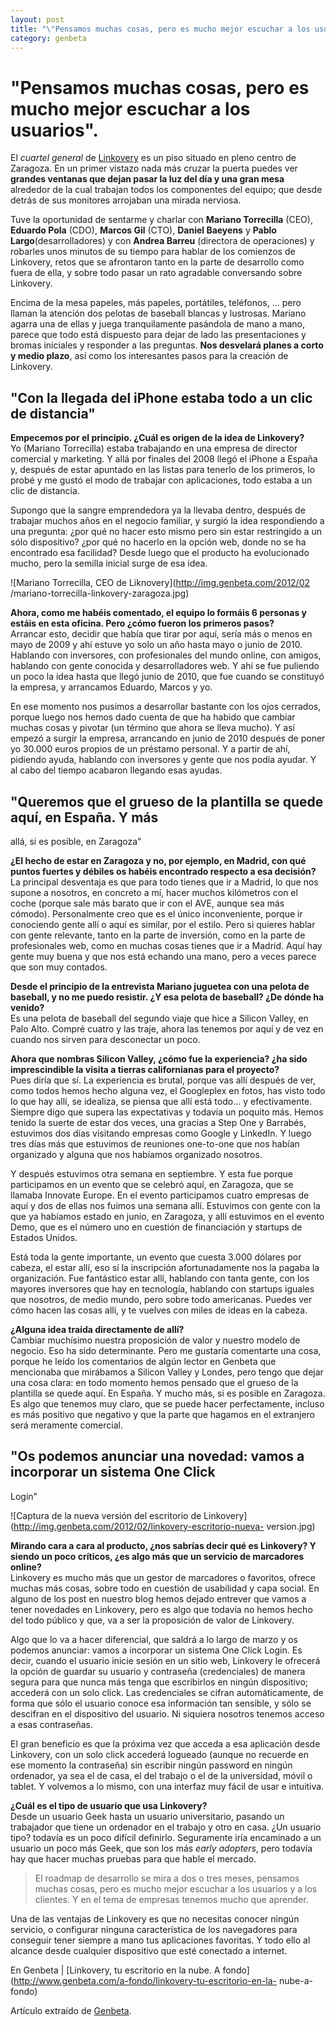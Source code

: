```yaml
---
layout: post
title: "\"Pensamos muchas cosas, pero es mucho mejor escuchar a los usuarios\"."
category: genbeta
---
```


# "Pensamos muchas cosas, pero es mucho mejor escuchar a los usuarios".


El _cuartel general_ de [Linkovery](http://www.linkovery.com/) es un piso
situado en pleno centro de Zaragoza. En un primer vistazo nada más cruzar la
puerta puedes ver **grandes ventanas que dejan pasar la luz del día y una gran
mesa** alrededor de la cual trabajan todos los componentes del equipo; que
desde detrás de sus monitores arrojaban una mirada nerviosa.

Tuve la oportunidad de sentarme y charlar con **Mariano Torrecilla** (CEO),
**Eduardo Pola** (CDO), **Marcos Gil** (CTO), **Daniel Baeyens** y **Pablo
Largo**(desarrolladores) y con **Andrea Barreu** (directora de operaciones) y
robarles unos minutos de su tiempo para hablar de los comienzos de Linkovery,
retos que se afrontaron tanto en la parte de desarrollo como fuera de ella, y
sobre todo pasar un rato agradable conversando sobre Linkovery.

Encima de la mesa papeles, más papeles, portátiles, teléfonos, … pero llaman
la atención dos pelotas de baseball blancas y lustrosas. Mariano agarra una de
ellas y juega tranquilamente pasándola de mano a mano, parece que todo está
dispuesto para dejar de lado las presentaciones y bromas iniciales y responder
a las preguntas. **Nos desvelará planes a corto y medio plazo**, así como los
interesantes pasos para la creación de Linkovery.  

## "Con la llegada del iPhone estaba todo a un clic de distancia"

  
**Empecemos por el principio. ¿Cuál es origen de la idea de Linkovery?**  
Yo (Mariano Torrecilla) estaba trabajando en una empresa de director comercial
y marketing. Y allá por finales del 2008 llegó el iPhone a España y, después
de estar apuntado en las listas para tenerlo de los primeros, lo probé y me
gustó el modo de trabajar con aplicaciones, todo estaba a un clic de
distancia.

Supongo que la sangre emprendedora ya la llevaba dentro, después de trabajar
muchos años en el negocio familiar, y surgió la idea respondiendo a una
pregunta: ¿por qué no hacer esto mismo pero sin estar restringido a un sólo
dispositivo? ¿por qué no hacerlo en la opción web, donde no se ha encontrado
esa facilidad? Desde luego que el producto ha evolucionado mucho, pero la
semilla inicial surge de esa idea.

![Mariano Torrecilla, CEO de Liknovery](http://img.genbeta.com/2012/02
/mariano-torrecilla-linkovery-zaragoza.jpg)

**Ahora, como me habéis comentado, el equipo lo formáis 6 personas y estáis en esta oficina. Pero ¿cómo fueron los primeros pasos?**  
Arrancar esto, decidir que había que tirar por aquí, sería más o menos en mayo
de 2009 y ahí estuve yo solo un año hasta mayo o junio de 2010. Hablando con
inversores, con profesionales del mundo online, con amigos, hablando con gente
conocida y desarrolladores web. Y ahí se fue puliendo un poco la idea hasta
que llegó junio de 2010, que fue cuando se constituyó la empresa, y arrancamos
Eduardo, Marcos y yo.

En ese momento nos pusimos a desarrollar bastante con los ojos cerrados,
porque luego nos hemos dado cuenta de que ha habido que cambiar muchas cosas y
pivotar (un término que ahora se lleva mucho). Y así empezó a surgir la
empresa, arrancando en junio de 2010 después de poner yo 30.000 euros propios
de un préstamo personal. Y a partir de ahí, pidiendo ayuda, hablando con
inversores y gente que nos podía ayudar. Y al cabo del tiempo acabaron
llegando esas ayudas.  

## "Queremos que el grueso de la plantilla se quede aquí, en España. Y más
allá, si es posible, en Zaragoza"

  
**¿El hecho de estar en Zaragoza y no, por ejemplo, en Madrid, con qué puntos fuertes y débiles os habéis encontrado respecto a esa decisión?**  
La principal desventaja es que para todo tienes que ir a Madrid, lo que nos
supone a nosotros, en concreto a mí, hacer muchos kilómetros con el coche
(porque sale más barato que ir con el AVE, aunque sea más cómodo).
Personalmente creo que es el único inconveniente, porque ir conociendo gente
allí o aquí es similar, por el estilo. Pero si quieres hablar con gente
relevante, tanto en la parte de inversión, como en la parte de profesionales
web, como en muchas cosas tienes que ir a Madrid. Aquí hay gente muy buena y
que nos está echando una mano, pero a veces parece que son muy contados.

**Desde el principio de la entrevista Mariano juguetea con una pelota de baseball, y no me puedo resistir. ¿Y esa pelota de baseball? ¿De dónde ha venido?**  
Es una pelota de baseball del segundo viaje que hice a Silicon Valley, en Palo
Alto. Compré cuatro y las traje, ahora las tenemos por aquí y de vez en cuando
nos sirven para desconectar un poco.

**Ahora que nombras Silicon Valley, ¿cómo fue la experiencia? ¿ha sido imprescindible la visita a tierras californianas para el proyecto?**  
Pues diría que sí. La experiencia es brutal, porque vas allí después de ver,
como todos hemos hecho alguna vez, el Googleplex en fotos, has visto todo lo
que hay allí, se idealiza, se piensa que allí está todo… y efectivamente.
Siempre digo que supera las expectativas y todavía un poquito más. Hemos
tenido la suerte de estar dos veces, una gracias a Step One y Barrabés,
estuvimos dos días visitando empresas como Google y LinkedIn. Y luego tres
días más que estuvimos de reuniones one-to-one que nos habían organizado y
alguna que nos habíamos organizado nosotros.

Y después estuvimos otra semana en septiembre. Y esta fue porque participamos
en un evento que se celebró aquí, en Zaragoza, que se llamaba Innovate Europe.
En el evento participamos cuatro empresas de aquí y dos de ellas nos fuimos
una semana allí. Estuvimos con gente con la que ya habíamos estado en junio,
en Zaragoza, y allí estuvimos en el evento Demo, que es el número uno en
cuestión de financiación y startups de Estados Unidos.

Está toda la gente importante, un evento que cuesta 3.000 dólares por cabeza,
el estar allí, eso sí la inscripción afortunadamente nos la pagaba la
organización. Fue fantástico estar allí, hablando con tanta gente, con los
mayores inversores que hay en tecnología, hablando con startups iguales que
nosotros, de medio mundo, pero sobre todo americanas. Puedes ver cómo hacen
las cosas allí, y te vuelves con miles de ideas en la cabeza.

**¿Alguna idea traída directamente de allí?**  
Cambiar muchísimo nuestra proposición de valor y nuestro modelo de negocio.
Eso ha sido determinante. Pero me gustaría comentarte una cosa, porque he
leído los comentarios de algún lector en Genbeta que mencionaba que mirábamos
a Silicon Valley y Londes, pero tengo que dejar una cosa clara: en todo
momento hemos pensado que el grueso de la plantilla se quede aquí. En España.
Y mucho más, si es posible en Zaragoza. Es algo que tenemos muy claro, que se
puede hacer perfectamente, incluso es más positivo que negativo y que la parte
que hagamos en el extranjero será meramente comercial.  

## "Os podemos anunciar una novedad: vamos a incorporar un sistema One Click
Login"

  
![Captura de la nueva versión del escritorio de
Linkovery](http://img.genbeta.com/2012/02/linkovery-escritorio-nueva-
version.jpg)

**Mirando cara a cara al producto, ¿nos sabrías decir qué es Linkovery? Y siendo un poco críticos, ¿es algo más que un servicio de marcadores online?**  
Linkovery es mucho más que un gestor de marcadores o favoritos, ofrece muchas
más cosas, sobre todo en cuestión de usabilidad y capa social. En alguno de
los post en nuestro blog hemos dejado entrever que vamos a tener novedades en
Linkovery, pero es algo que todavía no hemos hecho del todo público y que, va
a ser la proposición de valor de Linkovery.

Algo que lo va a hacer diferencial, que saldrá a lo largo de marzo y os
podemos anunciar: vamos a incorporar un sistema One Click Login. Es decir,
cuando el usuario inicie sesión en un sitio web, Linkovery le ofrecerá la
opción de guardar su usuario y contraseña (credenciales) de manera segura para
que nunca más tenga que escribirlos en ningún dispositivo; accederá con un
solo click. Las credenciales se cifran automáticamente, de forma que sólo el
usuario conoce esa información tan sensible, y sólo se descifran en el
dispositivo del usuario. Ni siquiera nosotros tenemos acceso a esas
contraseñas.

El gran beneficio es que la próxima vez que acceda a esa aplicación desde
Linkovery, con un solo click accederá logueado (aunque no recuerde en ese
momento la contraseña) sin escribir ningún password en ningún ordenador, ya
sea el de casa, el del trabajo o el de la universidad, móvil o tablet. Y
volvemos a lo mismo, con una interfaz muy fácil de usar e intuitiva.

**¿Cuál es el tipo de usuario que usa Linkovery?**  
Desde un usuario Geek hasta un usuario universitario, pasando un trabajador
que tiene un ordenador en el trabajo y otro en casa. ¿Un usuario tipo? todavía
es un poco difícil definirlo. Seguramente iría encaminado a un usuario un poco
más Geek, que son los más _early adopters_, pero todavía hay que hacer muchas
pruebas para que hable el mercado.

> El roadmap de desarrollo se mira a dos o tres meses, pensamos muchas cosas,
pero es mucho mejor escuchar a los usuarios y a los clientes. Y en el tema de
empresas tenemos mucho que aprender.

Una de las ventajas de Linkovery es que no necesitas conocer ningún servicio,
o configurar ninguna característica de los navegadores para conseguir tener
siempre a mano tus aplicaciones favoritas. Y todo ello al alcance desde
cualquier dispositivo que esté conectado a internet.

En Genbeta | [Linkovery, tu escritorio en la nube. A
fondo](http://www.genbeta.com/a-fondo/linkovery-tu-escritorio-en-la-
nube-a-fondo)

Artículo extraído de [Genbeta](http://www.genbeta.com).